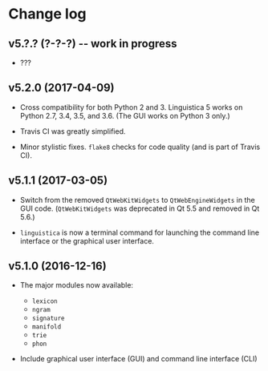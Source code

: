 Change log
==========

v5.?.? (?-?-?) -- work in progress
----------------------------------

* ???

v5.2.0 (2017-04-09)
-------------------

* Cross compatibility for both Python 2 and 3.
  Linguistica 5 works on Python 2.7, 3.4, 3.5, and 3.6.
  (The GUI works on Python 3 only.)
  
* Travis CI was greatly simplified.

* Minor stylistic fixes.
  `flake8` checks for code quality (and is part of Travis CI).

v5.1.1 (2017-03-05)
-------------------

* Switch from the removed `QtWebKitWidgets` to `QtWebEngineWidgets` in the GUI
  code. (`QtWebKitWidgets` was deprecated in Qt 5.5 and removed in Qt 5.6.)
  
* `linguistica` is now a terminal command for launching the command line
  interface or the graphical user interface.

v5.1.0 (2016-12-16)
-------------------

* The major modules now available:
  - `lexicon`
  - `ngram`
  - `signature`
  - `manifold`
  - `trie`
  - `phon`

* Include graphical user interface (GUI) and command line interface (CLI)
